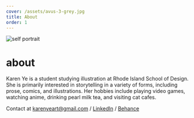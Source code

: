 ```yaml
---
cover: /assets/avus-3-grey.jpg
title: About
order: 1
---
```

![self portrait](/assets/avus-3-grey.jpg)

# about

Karen Ye is a student studying illustration at Rhode Island School of Design. She is primarily interested in storytelling in a variety of forms, including prose, comics, and illustrations. Her hobbies include playing video games, watching anime, drinking pearl milk tea, and visiting cat cafes.

Contact at karenyeart@gmail.com / [LinkedIn](https://www.linkedin.com/in/karen-ye/) / [Behance](https://www.behance.net/karenye)
